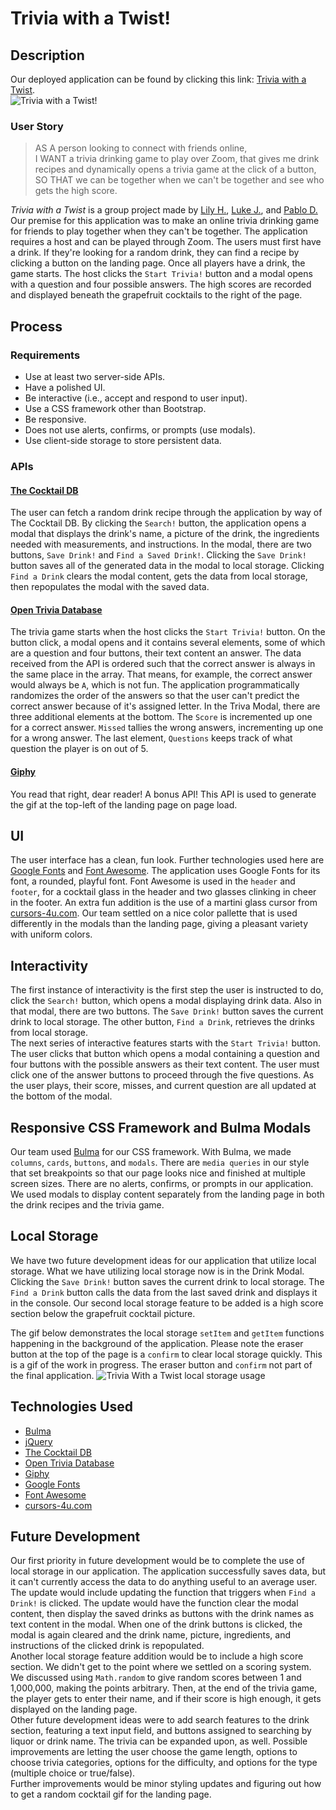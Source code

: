# Trivia with a Twist!

## Description

Our deployed application can be found by clicking this link: [Trivia with a Twist](https://shilohjones194.github.io/triviawithatwist).  
![Trivia with a Twist!](./assets/images/trivia-with-a-twist.gif)

### User Story

> AS A person looking to connect with friends online,  
> I WANT a trivia drinking game to play over Zoom, that gives me drink recipes and dynamically opens a trivia game at the click of a button,  
> SO THAT we can be together when we can't be together and see who gets the high score.

_Trivia with a Twist_ is a group project made by [Lily H.](https://github.com/lilyhi), [Luke J.](https://github.com/Shilohjones194), and [Pablo D.](https://github.com/pablodlc) Our premise for this application was to make an online trivia drinking game for friends to play together when they can't be together. The application requires a host and can be played through Zoom. The users must first have a drink. If they're looking for a random drink, they can find a recipe by clicking a button on the landing page. Once all players have a drink, the game starts. The host clicks the `Start Trivia!` button and a modal opens with a question and four possible answers. The high scores are recorded and displayed beneath the grapefruit cocktails to the right of the page.

## Process

### Requirements

-   Use at least two server-side APIs.
-   Have a polished UI.
-   Be interactive (i.e., accept and respond to user input).
-   Use a CSS framework other than Bootstrap.
-   Be responsive.
-   Does not use alerts, confirms, or prompts (use modals).
-   Use client-side storage to store persistent data.

### APIs

#### [The Cocktail DB](https://https://www.thecocktaildb.com/api.php)

The user can fetch a random drink recipe through the application by way of The Cocktail DB. By clicking the `Search!` button, the application opens a modal that displays the drink's name, a picture of the drink, the ingredients needed with measurements, and instructions. In the modal, there are two buttons, `Save Drink!` and `Find a Saved Drink!`. Clicking the `Save Drink!` button saves all of the generated data in the modal to local storage. Clicking `Find a Drink` clears the modal content, gets the data from local storage, then repopulates the modal with the saved data.

#### [Open Trivia Database](https://https://opentdb.com/)

The trivia game starts when the host clicks the `Start Trivia!` button. On the button click, a modal opens and it contains several elements, some of which are a question and four buttons, their text content an answer. The data received from the API is ordered such that the correct answer is always in the same place in the array. That means, for example, the correct answer would always be `A`, which is not fun. The application programmatically randomizes the order of the answers so that the user can't predict the correct answer because of it's assigned letter. In the Triva Modal, there are three additional elements at the bottom. The `Score` is incremented up one for a correct answer. `Missed` tallies the wrong answers, incrementing up one for a wrong answer. The last element, `Questions` keeps track of what question the player is on out of 5.

#### [Giphy](https://https://developers.giphy.com/)

You read that right, dear reader! A bonus API! This API is used to generate the gif at the top-left of the landing page on page load.

## UI

The user interface has a clean, fun look. Further technologies used here are [Google Fonts](https://fonts.google.com) and [Font Awesome](http://fontawesome.com). The application uses Google Fonts for its font, a rounded, playful font. Font Awesome is used in the `header` and `footer`, for a cocktail glass in the header and two glasses clinking in cheer in the footer. An extra fun addition is the use of a martini glass cursor from [cursors-4u.com](https://www.cursors-4u.com).
Our team settled on a nice color pallette that is used differently in the modals than the landing page, giving a pleasant variety with uniform colors.

## Interactivity

The first instance of interactivity is the first step the user is instructed to do, click the `Search!` button, which opens a modal displaying drink data. Also in that modal, there are two buttons. The `Save Drink!` button saves the current drink to local storage. The other button, `Find a Drink`, retrieves the drinks from local storage.  
The next series of interactive features starts with the `Start Trivia!` button. The user clicks that button which opens a modal containing a question and four buttons with the possible answers as their text content. The user must click one of the answer buttons to proceed through the five questions. As the user plays, their score, misses, and current question are all updated at the bottom of the modal.

## Responsive CSS Framework and Bulma Modals

Our team used [Bulma](https://bulma.io/) for our CSS framework. With Bulma, we made `columns`, `cards`, `buttons`, and `modals`. There are `media queries` in our style that set breakpoints so that our page looks nice and finished at multiple screen sizes. There are no alerts, confirms, or prompts in our application. We used modals to display content separately from the landing page in both the drink recipes and the trivia game.

## Local Storage

We have two future development ideas for our application that utilize local storage. What we have utilizing local storage now is in the Drink Modal. Clicking the `Save Drink!` button saves the current drink to local storage. The `Find a Drink` button calls the data from the last saved drink and displays it in the console. Our second local storage feature to be added is a high score section below the grapefruit cocktail picture.

The gif below demonstrates the local storage `setItem` and `getItem` functions happening in the background of the application. Please note the eraser button at the top of the page is a `confirm` to clear local storage quickly. This is a gif of the work in progress. The eraser button and `confirm` not part of the final application.
![Trivia With a Twist local storage usage](./assets/images/trivia-local-storage.gif)

## Technologies Used

-   [Bulma](https://bulma.io/)
-   [jQuery](https://jquery.com/)
-   [The Cocktail DB](https://www.thecocktaildb.com/api.php)
-   [Open Trivia Database](https://opentdb.com/)
-   [Giphy](https://developers.giphy.com/)
-   [Google Fonts](https://fonts.google.com)
-   [Font Awesome](http://fontawesome.com)
-   [cursors-4u.com](https://www.cursors-4u.com)

## Future Development

Our first priority in future development would be to complete the use of local storage in our application. The application successfully saves data, but it can't currently access the data to do anything useful to an average user. The update would include updating the function that triggers when `Find a Drink!` is clicked. The update would have the function clear the modal content, then display the saved drinks as buttons with the drink names as text content in the modal. When one of the drink buttons is clicked, the modal is again cleared and the drink name, picture, ingredients, and instructions of the clicked drink is repopulated.  
Another local storage feature addition would be to include a high score section. We didn't get to the point where we settled on a scoring system. We discussed using `Math.random` to give random scores between 1 and 1,000,000, making the points arbitrary. Then, at the end of the trivia game, the player gets to enter their name, and if their score is high enough, it gets displayed on the landing page.  
Other future development ideas were to add search features to the drink section, featuring a text input field, and buttons assigned to searching by liquor or drink name. The trivia can be expanded upon, as well. Possible improvements are letting the user choose the game length, options to choose trivia categories, options for the difficulty, and options for the type (multiple choice or true/false).  
Further improvements would be minor styling updates and figuring out how to get a random cocktail gif for the landing page.
